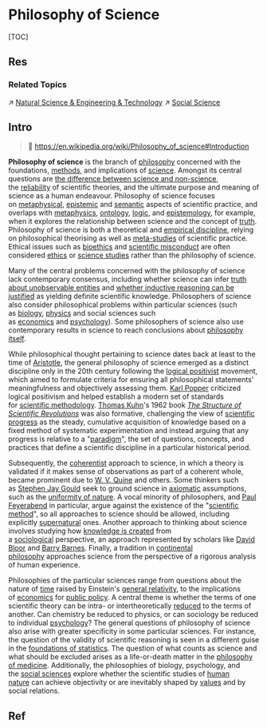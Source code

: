 # Philosophy of Science

[TOC]



## Res
### Related Topics
↗ [Natural Science & Engineering & Technology](../../../Natural%20Science%20&%20Engineering%20&%20Technology/Natural%20Science%20&%20Engineering%20&%20Technology.md)
↗ [Social Science](../../../Social%20Science/Social%20Science.md)



## Intro
> 🔗 https://en.wikipedia.org/wiki/Philosophy_of_science#Introduction

**Philosophy of science** is the branch of [philosophy](https://en.wikipedia.org/wiki/Philosophy "Philosophy") concerned with the foundations, [methods](https://en.wikipedia.org/wiki/Methodology "Methodology"), and implications of [science](https://en.wikipedia.org/wiki/Science "Science"). Amongst its central questions are [the difference between science and non-science](https://en.wikipedia.org/wiki/Demarcation_problem "Demarcation problem"), the [reliability](https://en.wikipedia.org/wiki/Reliabilism "Reliabilism") of scientific theories, and the ultimate purpose and meaning of science as a human endeavour. Philosophy of science focuses on [metaphysical](https://en.wikipedia.org/wiki/Metaphysics "Metaphysics"), [epistemic](https://en.wikipedia.org/wiki/Epistemology "Epistemology") and [semantic](https://en.wikipedia.org/wiki/Semantics "Semantics") aspects of scientific practice, and overlaps with [metaphysics](https://en.wikipedia.org/wiki/Metaphysics "Metaphysics"), [ontology](https://en.wikipedia.org/wiki/Ontology "Ontology"), [logic](https://en.wikipedia.org/wiki/Logic "Logic"), and [epistemology](https://en.wikipedia.org/wiki/Epistemology "Epistemology"), for example, when it explores the relationship between science and the concept of [truth](https://en.wikipedia.org/wiki/Truth "Truth"). Philosophy of science is both a theoretical and [empirical discipline](https://en.wikipedia.org/wiki/Empirical_research "Empirical research"), relying on philosophical theorising as well as [meta-studies](https://en.wikipedia.org/wiki/Metatheory "Metatheory") of scientific practice. Ethical issues such as [bioethics](https://en.wikipedia.org/wiki/Bioethics "Bioethics") and [scientific misconduct](https://en.wikipedia.org/wiki/Scientific_misconduct "Scientific misconduct") are often considered [ethics](https://en.wikipedia.org/wiki/Ethics "Ethics") or [science studies](https://en.wikipedia.org/wiki/Science_studies "Science studies") rather than the philosophy of science.

Many of the central problems concerned with the philosophy of science lack contemporary consensus, including whether science can infer [truth about unobservable entities](https://en.wikipedia.org/wiki/Scientific_realism "Scientific realism") and [whether inductive reasoning can be justified](https://en.wikipedia.org/wiki/Problem_of_induction "Problem of induction") as yielding definite scientific knowledge. Philosophers of science also consider philosophical problems within particular sciences (such as [biology](https://en.wikipedia.org/wiki/Philosophy_of_biology "Philosophy of biology"), [physics](https://en.wikipedia.org/wiki/Philosophy_of_physics "Philosophy of physics") and social sciences such as [economics](https://en.wikipedia.org/wiki/Economics "Economics") and [psychology](https://en.wikipedia.org/wiki/Psychology "Psychology")). Some philosophers of science also use contemporary results in science to reach conclusions about [philosophy itself](https://en.wikipedia.org/wiki/Metaphilosophy "Metaphilosophy").

While philosophical thought pertaining to science dates back at least to the time of [Aristotle](https://en.wikipedia.org/wiki/Aristotle "Aristotle"), the general philosophy of science emerged as a distinct discipline only in the 20th century following the [logical positivist](https://en.wikipedia.org/wiki/Logical_positivist "Logical positivist") movement, which aimed to formulate criteria for ensuring all philosophical statements' meaningfulness and objectively assessing them. [Karl Popper](https://en.wikipedia.org/wiki/Karl_Popper "Karl Popper") criticized logical positivism and helped establish a modern set of standards for [scientific methodology](https://en.wikipedia.org/wiki/Scientific_method "Scientific method"). [Thomas Kuhn](https://en.wikipedia.org/wiki/Thomas_Kuhn "Thomas Kuhn")'s 1962 book _[The Structure of Scientific Revolutions](https://en.wikipedia.org/wiki/The_Structure_of_Scientific_Revolutions "The Structure of Scientific Revolutions")_ was also formative, challenging the view of [scientific progress](https://en.wikipedia.org/wiki/Scientific_progress "Scientific progress") as the steady, cumulative acquisition of knowledge based on a fixed method of systematic experimentation and instead arguing that any progress is relative to a "[paradigm](https://en.wikipedia.org/wiki/Paradigm "Paradigm")", the set of questions, concepts, and practices that define a scientific discipline in a particular historical period.

Subsequently, the [coherentist](https://en.wikipedia.org/wiki/Coherentism "Coherentism") approach to science, in which a theory is validated if it makes sense of observations as part of a coherent whole, became prominent due to [W. V. Quine](https://en.wikipedia.org/wiki/Willard_Van_Orman_Quine "Willard Van Orman Quine") and others. Some thinkers such as [Stephen Jay Gould](https://en.wikipedia.org/wiki/Stephen_Jay_Gould "Stephen Jay Gould") seek to ground science in [axiomatic](https://en.wikipedia.org/wiki/Axiomatic "Axiomatic") assumptions, such as the [uniformity of nature](https://en.wikipedia.org/wiki/Uniformity_of_nature "Uniformity of nature"). A vocal minority of philosophers, and [Paul Feyerabend](https://en.wikipedia.org/wiki/Paul_Feyerabend "Paul Feyerabend") in particular, argue against the existence of the "[scientific method](https://en.wikipedia.org/wiki/Scientific_method "Scientific method")", so all approaches to science should be allowed, including explicitly [supernatural](https://en.wikipedia.org/wiki/Supernatural "Supernatural") ones. Another approach to thinking about science involves studying how [knowledge is created](https://en.wikipedia.org/wiki/Constructivist_epistemology "Constructivist epistemology") from a [sociological](https://en.wikipedia.org/wiki/Sociology "Sociology") perspective, an approach represented by scholars like [David Bloor](https://en.wikipedia.org/wiki/David_Bloor "David Bloor") and [Barry Barnes](https://en.wikipedia.org/wiki/S._Barry_Barnes "S. Barry Barnes"). Finally, a tradition in [continental philosophy](https://en.wikipedia.org/wiki/Continental_philosophy "Continental philosophy") approaches science from the perspective of a rigorous analysis of human experience.

Philosophies of the particular sciences range from questions about the nature of [time](https://en.wikipedia.org/wiki/Philosophy_of_space_and_time "Philosophy of space and time") raised by Einstein's [general relativity](https://en.wikipedia.org/wiki/General_relativity "General relativity"), to the implications of [economics](https://en.wikipedia.org/wiki/Philosophy_and_economics "Philosophy and economics") for [public policy](https://en.wikipedia.org/wiki/Public_policy "Public policy"). A central theme is whether the terms of one scientific theory can be intra- or intertheoretically [reduced](https://en.wikipedia.org/wiki/Reductionism "Reductionism") to the terms of another. Can chemistry be reduced to physics, or can sociology be reduced to individual [psychology](https://en.wikipedia.org/wiki/Philosophy_of_psychology "Philosophy of psychology")? The general questions of philosophy of science also arise with greater specificity in some particular sciences. For instance, the question of the validity of scientific reasoning is seen in a different guise in the [foundations of statistics](https://en.wikipedia.org/wiki/Foundations_of_statistics "Foundations of statistics"). The question of what counts as science and what should be excluded arises as a life-or-death matter in the [philosophy of medicine](https://en.wikipedia.org/wiki/Philosophy_of_medicine "Philosophy of medicine"). Additionally, the philosophies of biology, psychology, and the [social sciences](https://en.wikipedia.org/wiki/Philosophy_of_social_science "Philosophy of social science") explore whether the scientific studies of [human nature](https://en.wikipedia.org/wiki/Human_nature "Human nature") can achieve objectivity or are inevitably shaped by [values](https://en.wikipedia.org/wiki/Value_\(personal_and_cultural\) "Value (personal and cultural)") and by social relations.



## Ref
